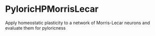 # PyloricHPMorrisLecar
Apply homeostatic plasticity to a network of Morris-Lecar neurons and evaluate them for pyloricness
